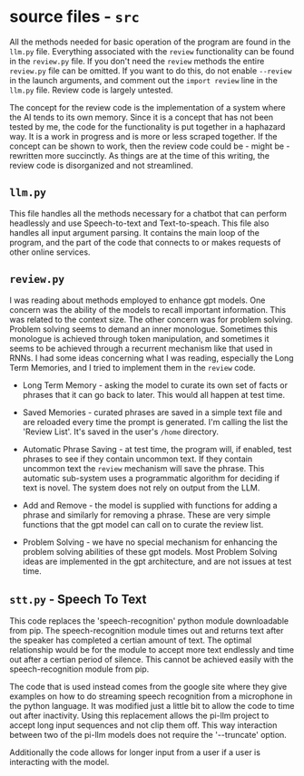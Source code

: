 # source files - `src`

All the methods needed for basic operation of the program are found in the `llm.py` file. Everything associated with the `review` functionality can be found in the `review.py` file. If you don't need the `review` methods the entire `review.py` file can be omitted. If you want to do this, do not enable `--review` in the launch arguments, and comment out the `import review` line in the `llm.py` file. Review code is largely untested.

The concept for the review code is the implementation of a system where the AI tends to its own memory. Since it is a concept that has not been tested by me, the code for the functionality is put together in a haphazard way. It is a work in progress and is more or less scraped together. If the concept can be shown to work, then the review code could be - might be - rewritten more succinctly. As things are at the time of this writing, the review code is disorganized and not streamlined. 

## `llm.py`

This file handles all the methods necessary for a chatbot that can perform headlessly and use Speech-to-text and Text-to-speach. This file also handles all input argument parsing. It contains the main loop of the program, and the part of the code that connects to or makes requests of other online services.

## `review.py`

I was reading about methods employed to enhance gpt models. One concern was the ability of the models to recall important information. This was related to the context size. The other concern was for problem solving. Problem solving seems to demand an inner monologue. Sometimes this monologue is achieved through token manipulation, and sometimes it seems to be achieved through a recurrent mechanism like that used in RNNs. I had some ideas concerning what I was reading, especially the Long Term Memories, and I tried to implement them in the `review` code.

- Long Term Memory - asking the model to curate its own set of facts or phrases that it can go back to later. This would all happen at test time.

- Saved Memories - curated phrases are saved in a simple text file and are reloaded every time the prompt is generated. I'm calling the list the 'Review List'. It's saved in the user's `/home` directory.

- Automatic Phrase Saving - at test time, the program will, if enabled, test phrases to see if they contain uncommon text. If they contain uncommon text the `review` mechanism will save the phrase. This automatic sub-system uses a programmatic algorithm for deciding if text is novel. The system does not rely on output from the LLM.

- Add and Remove - the model is supplied with functions for adding a phrase and similarly for removing a phrase. These are very simple functions that the gpt model can call on to curate the review list.

- Problem Solving - we have no special mechanism for enhancing the problem solving abilities of these gpt models. Most Problem Solving ideas are implemented in the gpt architecture, and are not issues at test time. 

## `stt.py` - Speech To Text 

This code replaces the 'speech-recognition' python module downloadable from pip. The speech-recognition module times out and returns text after the speaker has completed a certian amount of text. The optimal relationship would be for the module to accept more text endlessly and time out after a certian period of silence. This cannot be achieved easily with the speech-recognition module from pip. 

The code that is used instead comes from the google site where they give examples on how to do streaming speech recognition from a microphone in the python language. It was modified just a little bit to allow the code to time out after inactivity. Using this replacement allows the pi-llm project to accept long input sequences and not clip them off. This way interaction between two of the pi-llm models does not require the '--truncate' option.

Additionally the code allows for longer input from a user if a user is interacting with the model.

